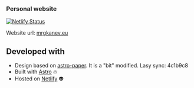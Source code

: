 ### Personal website

[![Netlify Status](https://api.netlify.com/api/v1/badges/bfb4257b-5066-4414-8421-350a19a579b8/deploy-status)](https://app.netlify.com/sites/mrgkanev/deploys)

Website url: [mrgkanev.eu](https://mrgkanev.eu)

## Developed with

- Design based on [astro-paper](https://github.com/satnaing/astro-paper). It is a "bit" modified. Lasy sync: 4c1b9c8
- Built with [Astro](https://astro.build/) 🔥
- Hosted on [Netlify](https://www.netlify.com/) 👽

